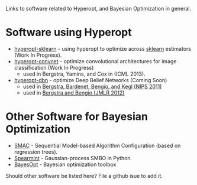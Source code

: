 Links to software related to Hyperopt, and Bayesian Optimization in general.

# Software using Hyperopt

* [hyperopt-sklearn](https://github.com/jaberg/hyperopt-sklearn) - using hyperopt to optimize across [sklearn](http://scikit-learn.org) estimators (Work In Progress).
* [hyperopt-convnet](https://github.com/jaberg/hyperopt-convnet) - optimize convolutional architectures for image classification (Work In Progress)
  * used in Bergstra, Yamins, and Cox in (ICML 2013).
* [hyperopt-dbn](https://github.com/jaberg/hyperopt-dbn) - optimize Deep Belief Networks (Coming Soon)
  * used in [Bergstra, Bardenet, Bengio, and Kegl (NIPS 2011)](http://www.eng.uwaterloo.ca/~jbergstr/files/pub/11_nips_hyperopt.pdf)
  * used in [Bergstra and Bengio (JMLR 2012)](http://www.jmlr.org/papers/volume13/bergstra12a/bergstra12a.pdf)

# Other Software for Bayesian Optimization

* [SMAC](http://www.cs.ubc.ca/labs/beta/Projects/SMAC/#software) - Sequential Model-based Algorithm Configuration (based on regression trees).
* [Spearmint](http://www.cs.toronto.edu/~jasper/software.html) - Gaussian-process SMBO in Python.
* [BayesOpt](http://rmcantin.bitbucket.org/html/) - Bayesian optimization toolbox


Should other software be listed here? File a github isue to add it.